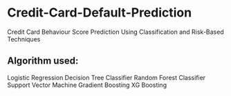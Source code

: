 # Credit-Card-Default-Prediction
Credit Card Behaviour Score Prediction Using Classification and Risk-Based Techniques
## Algorithm used:
Logistic Regression
Decision Tree Classifier
Random Forest Classifier
Support Vector Machine
Gradient Boosting
XG Boosting
